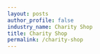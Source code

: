 ```yaml
---
layout: posts 
author_profile: false 
industry_name: Charity Shop
title: Charity Shop
permalink: /charity-shop
---
```

